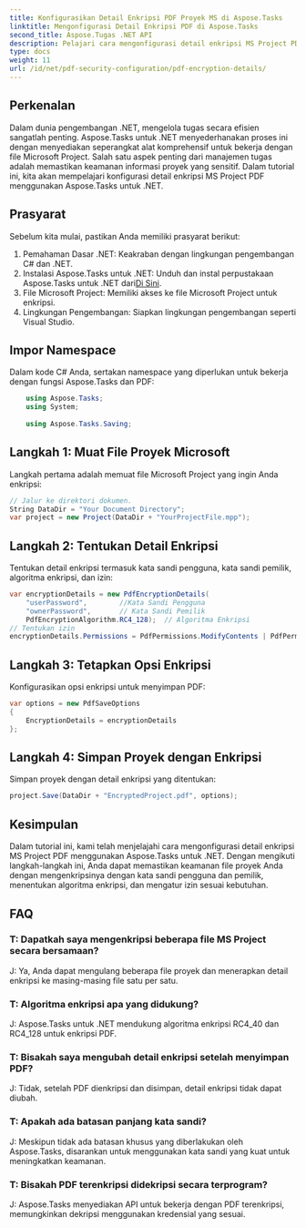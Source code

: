 ```yaml
---
title: Konfigurasikan Detail Enkripsi PDF Proyek MS di Aspose.Tasks
linktitle: Mengonfigurasi Detail Enkripsi PDF di Aspose.Tasks
second_title: Aspose.Tugas .NET API
description: Pelajari cara mengonfigurasi detail enkripsi MS Project PDF di Aspose.Tasks untuk .NET. Amankan file proyek Anda dengan kata sandi pengguna dan pemilik.
type: docs
weight: 11
url: /id/net/pdf-security-configuration/pdf-encryption-details/
---
```

## Perkenalan
Dalam dunia pengembangan .NET, mengelola tugas secara efisien sangatlah penting. Aspose.Tasks untuk .NET menyederhanakan proses ini dengan menyediakan seperangkat alat komprehensif untuk bekerja dengan file Microsoft Project. Salah satu aspek penting dari manajemen tugas adalah memastikan keamanan informasi proyek yang sensitif. Dalam tutorial ini, kita akan mempelajari konfigurasi detail enkripsi MS Project PDF menggunakan Aspose.Tasks untuk .NET.
## Prasyarat
Sebelum kita mulai, pastikan Anda memiliki prasyarat berikut:
1. Pemahaman Dasar .NET: Keakraban dengan lingkungan pengembangan C# dan .NET.
2.  Instalasi Aspose.Tasks untuk .NET: Unduh dan instal perpustakaan Aspose.Tasks untuk .NET dari[Di Sini](https://releases.aspose.com/tasks/net/).
3. File Microsoft Project: Memiliki akses ke file Microsoft Project untuk enkripsi.
4. Lingkungan Pengembangan: Siapkan lingkungan pengembangan seperti Visual Studio.

## Impor Namespace
Dalam kode C# Anda, sertakan namespace yang diperlukan untuk bekerja dengan fungsi Aspose.Tasks dan PDF:
```csharp
    using Aspose.Tasks;
    using System;
    
    using Aspose.Tasks.Saving;
```
## Langkah 1: Muat File Proyek Microsoft
Langkah pertama adalah memuat file Microsoft Project yang ingin Anda enkripsi:
```csharp
// Jalur ke direktori dokumen.
String DataDir = "Your Document Directory";
var project = new Project(DataDir + "YourProjectFile.mpp");
```
## Langkah 2: Tentukan Detail Enkripsi
Tentukan detail enkripsi termasuk kata sandi pengguna, kata sandi pemilik, algoritma enkripsi, dan izin:
```csharp
var encryptionDetails = new PdfEncryptionDetails(
    "userPassword",        //Kata Sandi Pengguna
    "ownerPassword",       // Kata Sandi Pemilik
    PdfEncryptionAlgorithm.RC4_128);  // Algoritma Enkripsi
// Tentukan izin
encryptionDetails.Permissions = PdfPermissions.ModifyContents | PdfPermissions.ModifyAnnotations;
```
## Langkah 3: Tetapkan Opsi Enkripsi
Konfigurasikan opsi enkripsi untuk menyimpan PDF:
```csharp
var options = new PdfSaveOptions
{
    EncryptionDetails = encryptionDetails
};
```
## Langkah 4: Simpan Proyek dengan Enkripsi
Simpan proyek dengan detail enkripsi yang ditentukan:
```csharp
project.Save(DataDir + "EncryptedProject.pdf", options);
```

## Kesimpulan
Dalam tutorial ini, kami telah menjelajahi cara mengonfigurasi detail enkripsi MS Project PDF menggunakan Aspose.Tasks untuk .NET. Dengan mengikuti langkah-langkah ini, Anda dapat memastikan keamanan file proyek Anda dengan mengenkripsinya dengan kata sandi pengguna dan pemilik, menentukan algoritma enkripsi, dan mengatur izin sesuai kebutuhan.
## FAQ
### T: Dapatkah saya mengenkripsi beberapa file MS Project secara bersamaan?
J: Ya, Anda dapat mengulang beberapa file proyek dan menerapkan detail enkripsi ke masing-masing file satu per satu.
### T: Algoritma enkripsi apa yang didukung?
J: Aspose.Tasks untuk .NET mendukung algoritma enkripsi RC4_40 dan RC4_128 untuk enkripsi PDF.
### T: Bisakah saya mengubah detail enkripsi setelah menyimpan PDF?
J: Tidak, setelah PDF dienkripsi dan disimpan, detail enkripsi tidak dapat diubah.
### T: Apakah ada batasan panjang kata sandi?
J: Meskipun tidak ada batasan khusus yang diberlakukan oleh Aspose.Tasks, disarankan untuk menggunakan kata sandi yang kuat untuk meningkatkan keamanan.
### T: Bisakah PDF terenkripsi didekripsi secara terprogram?
J: Aspose.Tasks menyediakan API untuk bekerja dengan PDF terenkripsi, memungkinkan dekripsi menggunakan kredensial yang sesuai.